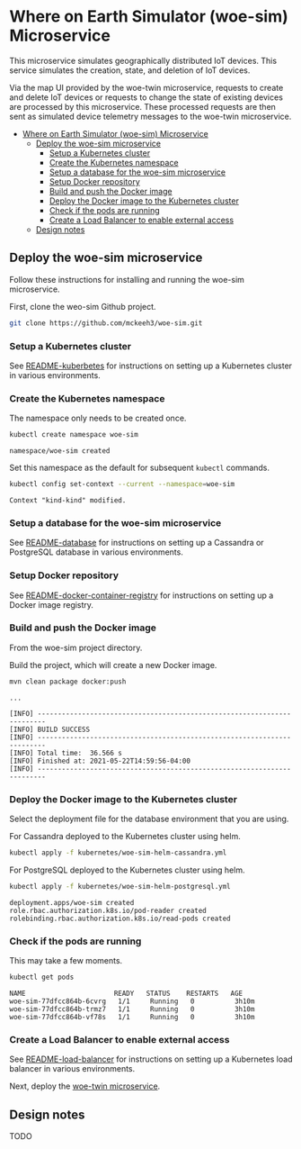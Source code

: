 # Where on Earth Simulator (woe-sim) Microservice

This microservice simulates geographically distributed IoT devices. This service simulates the creation, state, and deletion of IoT devices.

Via the map UI provided by the woe-twin microservice, requests to create and delete IoT devices or requests to change the state of existing devices are processed by this microservice. These processed requests are then sent as simulated device telemetry messages to the woe-twin microservice.

- [Where on Earth Simulator (woe-sim) Microservice](#where-on-earth-simulator-woe-sim-microservice)
  - [Deploy the woe-sim microservice](#deploy-the-woe-sim-microservice)
    - [Setup a Kubernetes cluster](#setup-a-kubernetes-cluster)
    - [Create the Kubernetes namespace](#create-the-kubernetes-namespace)
    - [Setup a database for the woe-sim microservice](#setup-a-database-for-the-woe-sim-microservice)
    - [Setup Docker repository](#setup-docker-repository)
    - [Build and push the Docker image](#build-and-push-the-docker-image)
    - [Deploy the Docker image to the Kubernetes cluster](#deploy-the-docker-image-to-the-kubernetes-cluster)
    - [Check if the pods are running](#check-if-the-pods-are-running)
    - [Create a Load Balancer to enable external access](#create-a-load-balancer-to-enable-external-access)
  - [Design notes](#design-notes)

## Deploy the woe-sim microservice

Follow these instructions for installing and running the woe-sim microservice.

First, clone the weo-sim Github project.

~~~bash
git clone https://github.com/mckeeh3/woe-sim.git
~~~

### Setup a Kubernetes cluster

See [README-kuberbetes](README-kubernetes.md) for instructions on setting up a Kubernetes cluster in various environments.

### Create the Kubernetes namespace

The namespace only needs to be created once.

~~~bash
kubectl create namespace woe-sim
~~~

~~~text
namespace/woe-sim created
~~~

Set this namespace as the default for subsequent `kubectl` commands.

~~~bash
kubectl config set-context --current --namespace=woe-sim
~~~

~~~text
Context "kind-kind" modified.
~~~

### Setup a database for the woe-sim microservice

See [README-database](README-database.md) for instructions on setting up a Cassandra or PostgreSQL database in various environments.

### Setup Docker repository

See [README-docker-container-registry](README-docker-container-registry.md) for instructions on setting up a Docker image registry.

### Build and push the Docker image

From the woe-sim project directory.

Build the project, which will create a new Docker image.

~~~bash
mvn clean package docker:push
~~~

~~~text
...

[INFO] ------------------------------------------------------------------------
[INFO] BUILD SUCCESS
[INFO] ------------------------------------------------------------------------
[INFO] Total time:  36.566 s
[INFO] Finished at: 2021-05-22T14:59:56-04:00
[INFO] ------------------------------------------------------------------------
~~~

### Deploy the Docker image to the Kubernetes cluster

Select the deployment file for the database environment that you are using.

For Cassandra deployed to the Kubernetes cluster using helm.

~~~bash
kubectl apply -f kubernetes/woe-sim-helm-cassandra.yml
~~~

For PostgreSQL deployed to the Kubernetes cluster using helm.

~~~bash
kubectl apply -f kubernetes/woe-sim-helm-postgresql.yml
~~~

~~~text
deployment.apps/woe-sim created
role.rbac.authorization.k8s.io/pod-reader created
rolebinding.rbac.authorization.k8s.io/read-pods created
~~~

### Check if the pods are running

This may take a few moments.

~~~bash
kubectl get pods
~~~

~~~text
NAME                      READY   STATUS    RESTARTS   AGE
woe-sim-77dfcc864b-6cvrg   1/1     Running   0          3h10m
woe-sim-77dfcc864b-trmz7   1/1     Running   0          3h10m
woe-sim-77dfcc864b-vf78s   1/1     Running   0          3h10m
~~~

### Create a Load Balancer to enable external access

See [README-load-balancer](README-load-balancer.md) for instructions on setting up a Kubernetes load balancer in various environments.

Next, deploy the [woe-twin microservice](https://github.com/mckeeh3/woe-twin).

## Design notes

TODO
